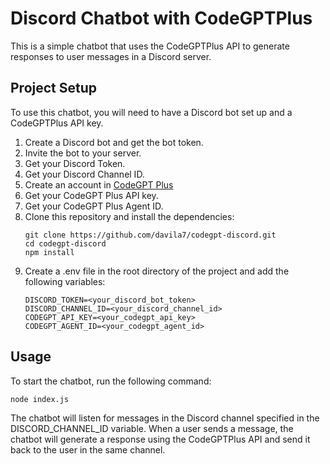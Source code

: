 # Discord Chatbot with CodeGPTPlus

This is a simple chatbot that uses the CodeGPTPlus API to generate responses to user messages in a Discord server.

## Project Setup

To use this chatbot, you will need to have a Discord bot set up and a CodeGPTPlus API key.

1. Create a Discord bot and get the bot token.
2. Invite the bot to your server.
3. Get your Discord Token.
4. Get your Discord Channel ID.
5. Create an account in [CodeGPT Plus](https://plus.codegpt.co)
6. Get your CodeGPT Plus API key.
7. Get your CodeGPT Plus Agent ID.
8. Clone this repository and install the dependencies:
    ```
    git clone https://github.com/davila7/codegpt-discord.git
    cd codegpt-discord
    npm install
    ```
9. Create a .env file in the root directory of the project and add the following variables:
    ```
    DISCORD_TOKEN=<your_discord_bot_token>
    DISCORD_CHANNEL_ID=<your_discord_channel_id>
    CODEGPT_API_KEY=<your_codegpt_api_key>
    CODEGPT_AGENT_ID=<your_codegpt_agent_id>
    ```
## Usage
To start the chatbot, run the following command:
```
node index.js
```

The chatbot will listen for messages in the Discord channel specified in the DISCORD_CHANNEL_ID variable. When a user sends a message, the chatbot will generate a response using the CodeGPTPlus API and send it back to the user in the same channel.